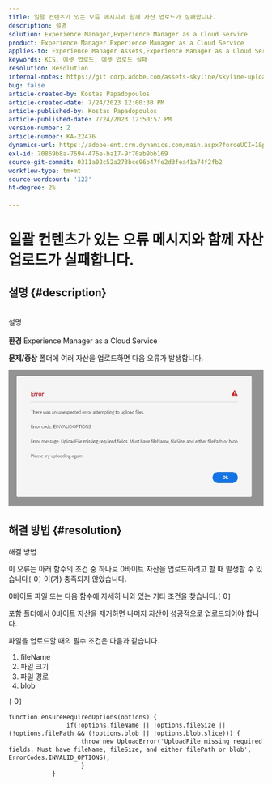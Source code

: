 ```yaml
---
title: 일괄 컨텐츠가 있는 오류 메시지와 함께 자산 업로드가 실패합니다.
description: 설명
solution: Experience Manager,Experience Manager as a Cloud Service
product: Experience Manager,Experience Manager as a Cloud Service
applies-to: Experience Manager Assets,Experience Manager as a Cloud Service
keywords: KCS, 에셋 업로드, 에셋 업로드 실패
resolution: Resolution
internal-notes: https://git.corp.adobe.com/assets-skyline/skyline-upload/blob/6d124d4083060e139b2e2d6ac99b33087bc85a53/src/upload-file.js#L32
bug: false
article-created-by: Kostas Papadopoulos
article-created-date: 7/24/2023 12:00:30 PM
article-published-by: Kostas Papadopoulos
article-published-date: 7/24/2023 12:50:57 PM
version-number: 2
article-number: KA-22476
dynamics-url: https://adobe-ent.crm.dynamics.com/main.aspx?forceUCI=1&pagetype=entityrecord&etn=knowledgearticle&id=42946eae-192a-ee11-bdf4-6045bd006b4b
exl-id: 70869b8a-7694-476e-ba17-9f70ab9bb169
source-git-commit: 0311a02c52a273bce96b47fe2d3fea41a74f2fb2
workflow-type: tm+mt
source-wordcount: '123'
ht-degree: 2%

---
```


# 일괄 컨텐츠가 있는 오류 메시지와 함께 자산 업로드가 실패합니다.

## 설명 {#description}

<br>설명<br><br>
<b>환경</b>
Experience Manager as a Cloud Service

<b>문제/증상</b>
폴더에 여러 자산을 업로드하면 다음 오류가 발생합니다.

![](assets/___44946eae-192a-ee11-bdf4-6045bd006b4b___.jpeg)


## 해결 방법 {#resolution}

해결 방법<br>


이 오류는 아래 함수의 조건 중 하나로 0바이트 자산을 업로드하려고 할 때 발생할 수 있습니다`[` 0`]`  이(가) 충족되지 않았습니다.

0바이트 파일 또는 다음 함수에 자세히 나와 있는 기타 조건을 찾습니다.`[` 0`]`

포함 폴더에서 0바이트 자산을 제거하면 나머지 자산이 성공적으로 업로드되어야 합니다.

파일을 업로드할 때의 필수 조건은 다음과 같습니다.

1. fileName
2. 파일 크기
3. 파일 경로
4. blob


`[` 0`]`


```none
function ensureRequiredOptions(options) {
                if(!options.fileName || !options.fileSize || (!options.filePath && (!options.blob || !options.blob.slice))) {
                    throw new UploadError('UploadFile missing required fields. Must have fileName, fileSize, and either filePath or blob', ErrorCodes.INVALID_OPTIONS);
                    }
            }
```
